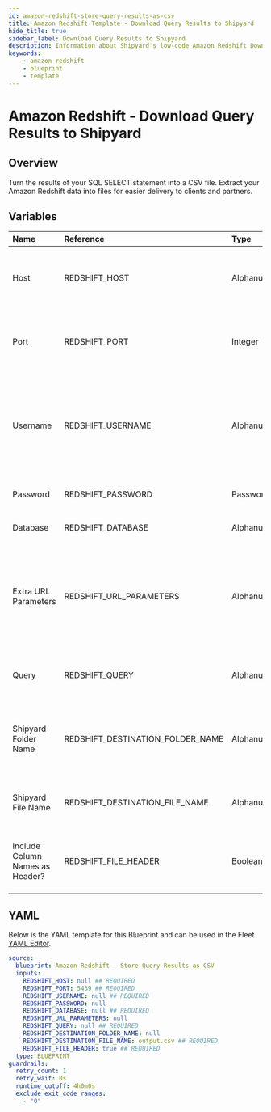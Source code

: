 ```yaml
---
id: amazon-redshift-store-query-results-as-csv
title: Amazon Redshift Template - Download Query Results to Shipyard
hide_title: true
sidebar_label: Download Query Results to Shipyard
description: Information about Shipyard's low-code Amazon Redshift Download Query Results to Shipyard blueprint. Turn the results of your SQL SELECT statement into a CSV file. 
keywords:
    - amazon redshift
    - blueprint
    - template
---
```


# Amazon Redshift - Download Query Results to Shipyard

## Overview
Turn the results of your SQL SELECT statement into a CSV file. Extract your Amazon Redshift data into files for easier delivery to clients and partners.


## Variables

| Name | Reference | Type | Required | Default | Options | Description |
|:-----|:----------|:-----|:---------|:--------|:--------|:------------|
| Host | REDSHIFT_HOST  | Alphanumeric |:white_check_mark: | - | - | The domain or the IP address of the database you want to connect to. |
| Port | REDSHIFT_PORT  | Integer |:white_check_mark: | `"5439"` | - | Port number where the database accepts inbound connections. |
| Username | REDSHIFT_USERNAME  | Alphanumeric |:white_check_mark: | - | - | Username configured as part of the database credentials. See Authorization documentation for more information. |
| Password | REDSHIFT_PASSWORD  | Password |:heavy_minus_sign: | - | - | Password for the provided username |
| Database | REDSHIFT_DATABASE  | Alphanumeric |:white_check_mark: | - | - | Name of the database to connect to. |
| Extra URL Parameters | REDSHIFT_URL_PARAMETERS  | Alphanumeric |:heavy_minus_sign: | - | - | Extra parameters that will be placed at the end of the connection string, after the "?". Must be separated by "&" |
| Query | REDSHIFT_QUERY  | Alphanumeric |:white_check_mark: | - | - | A SELECT statement that returns data. Formatting is ignored |
| Shipyard Folder Name | REDSHIFT_DESTINATION_FOLDER_NAME  | Alphanumeric |:heavy_minus_sign: | - | - | Folder where the file will be created. Leave blank to store in the current working directory |
| Shipyard File Name | REDSHIFT_DESTINATION_FILE_NAME  | Alphanumeric |:white_check_mark: | `output.csv` | - | File name that will be created with the results of the query |
| Include Column Names as Header? | REDSHIFT_FILE_HEADER  | Boolean |:white_check_mark: | `True` | - | If checked, your CSV file will include a header row with column names. |


## YAML
Below is the YAML template for this Blueprint and can be used in the Fleet [YAML Editor](../../reference/fleets/yaml-editor.md).
```yaml
source:
  blueprint: Amazon Redshift - Store Query Results as CSV
  inputs:
    REDSHIFT_HOST: null ## REQUIRED
    REDSHIFT_PORT: 5439 ## REQUIRED
    REDSHIFT_USERNAME: null ## REQUIRED
    REDSHIFT_PASSWORD: null 
    REDSHIFT_DATABASE: null ## REQUIRED
    REDSHIFT_URL_PARAMETERS: null 
    REDSHIFT_QUERY: null ## REQUIRED
    REDSHIFT_DESTINATION_FOLDER_NAME: null 
    REDSHIFT_DESTINATION_FILE_NAME: output.csv ## REQUIRED
    REDSHIFT_FILE_HEADER: true ## REQUIRED
  type: BLUEPRINT
guardrails:
  retry_count: 1
  retry_wait: 0s
  runtime_cutoff: 4h0m0s
  exclude_exit_code_ranges:
    - "0"
```
